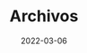 ---
title: "Archivos"
date: 2022-03-06
layout: "archives"
slug: "archives"
menu:
    main:
        weight: 2
        params: 
            icon: archives
---